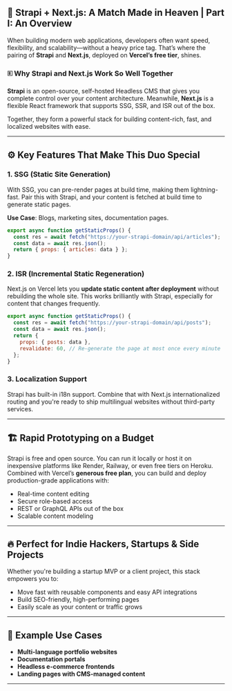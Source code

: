 ## 🚀 Strapi + Next.js: A Match Made in Heaven | Part I: An Overview

When building modern web applications, developers often want speed, flexibility, and scalability—without a heavy price tag. That’s where the pairing of **Strapi** and **Next.js**, deployed on **Vercel’s free tier**, shines.

### 🗉️ Why Strapi and Next.js Work So Well Together

**Strapi** is an open-source, self-hosted Headless CMS that gives you complete control over your content architecture. Meanwhile, **Next.js** is a flexible React framework that supports SSG, SSR, and ISR out of the box.

Together, they form a powerful stack for building content-rich, fast, and localized websites with ease.

---

## ⚙️ Key Features That Make This Duo Special

### 1. **SSG (Static Site Generation)**

With SSG, you can pre-render pages at build time, making them lightning-fast. Pair this with Strapi, and your content is fetched at build time to generate static pages.

**Use Case**: Blogs, marketing sites, documentation pages.

```js
export async function getStaticProps() {
  const res = await fetch("https://your-strapi-domain/api/articles");
  const data = await res.json();
  return { props: { articles: data } };
}
```

### 2. **ISR (Incremental Static Regeneration)**

Next.js on Vercel lets you **update static content after deployment** without rebuilding the whole site. This works brilliantly with Strapi, especially for content that changes frequently.

```js
export async function getStaticProps() {
  const res = await fetch("https://your-strapi-domain/api/posts");
  const data = await res.json();
  return {
    props: { posts: data },
    revalidate: 60, // Re-generate the page at most once every minute
  };
}
```

### 3. **Localization Support**

Strapi has built-in i18n support. Combine that with Next.js internationalized routing and you're ready to ship multilingual websites without third-party services.

---

## 🏗️ Rapid Prototyping on a Budget

Strapi is free and open source. You can run it locally or host it on inexpensive platforms like Render, Railway, or even free tiers on Heroku. Combined with Vercel’s **generous free plan**, you can build and deploy production-grade applications with:

- Real-time content editing
- Secure role-based access
- REST or GraphQL APIs out of the box
- Scalable content modeling

---

## 🔥 Perfect for Indie Hackers, Startups & Side Projects

Whether you're building a startup MVP or a client project, this stack empowers you to:

- Move fast with reusable components and easy API integrations
- Build SEO-friendly, high-performing pages
- Easily scale as your content or traffic grows

---

## 🧪 Example Use Cases

- **Multi-language portfolio websites**
- **Documentation portals**
- **Headless e-commerce frontends**
- **Landing pages with CMS-managed content**

---
<!--stackedit_data:
eyJoaXN0b3J5IjpbLTU4NTE1NzU5MiwxOTQ5OTQ3MDY0XX0=
-->
